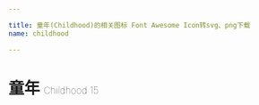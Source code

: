 ```yaml
---

title: 童年(Childhood)的相关图标 Font Awesome Icon转svg、png下载
name: childhood

---
```


# 童年  <small style="font-size: 60%;font-weight: 100">Childhood <span class="badge-secondary badge">15</span> </small>

<search tag="childhood" :max="0"/>


